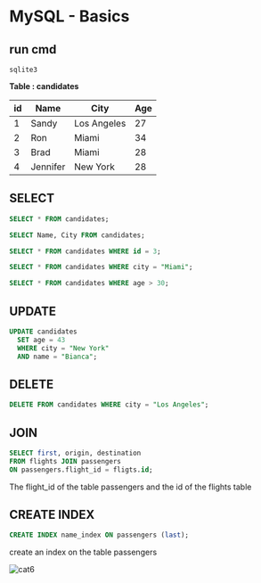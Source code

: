 # MySQL - Basics



## run cmd 

```
sqlite3

```

**Table : candidates**

|id   | Name       | City         | Age |
|-----|------------|--------------|-----|
|1    |Sandy       | Los Angeles  | 27  |
|2    |Ron         | Miami        | 34  |
|3    |Brad        | Miami        | 28  | 
|4    |Jennifer    | New York     | 28  | 

## SELECT 

```sql
SELECT * FROM candidates;
```

```sql
SELECT Name, City FROM candidates;
```

```sql
SELECT * FROM candidates WHERE id = 3;
```

```sql
SELECT * FROM candidates WHERE city = "Miami";
```

```sql
SELECT * FROM candidates WHERE age > 30;
```

## UPDATE

```sql
UPDATE candidates
  SET age = 43
  WHERE city = "New York"
  AND name = "Bianca";
```

## DELETE

```sql
DELETE FROM candidates WHERE city = "Los Angeles";
```

## JOIN

```sql
SELECT first, origin, destination
FROM flights JOIN passengers
ON passengers.flight_id = fligts.id;
```

The flight_id of the table passengers 
and 
the id of the flights table


## CREATE INDEX

```sql
CREATE INDEX name_index ON passengers (last);
```


create an index on the table passengers







![cat6](https://pinklillies.github.io/images/cat6.jfif)


